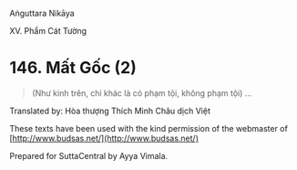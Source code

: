  

Aṅguttara Nikāya

XV. Phẩm Cát Tường

# 146\. Mất Gốc (2)

> (Như kinh trên, chỉ khác là có phạm tội, không phạm tội) ...

Translated by: Hòa thượng Thích Minh Châu dịch Việt

These texts have been used with the kind permission of the webmaster of [http://www.budsas.net/](http://www.budsas.net/)

Prepared for SuttaCentral by Ayya Vimala.